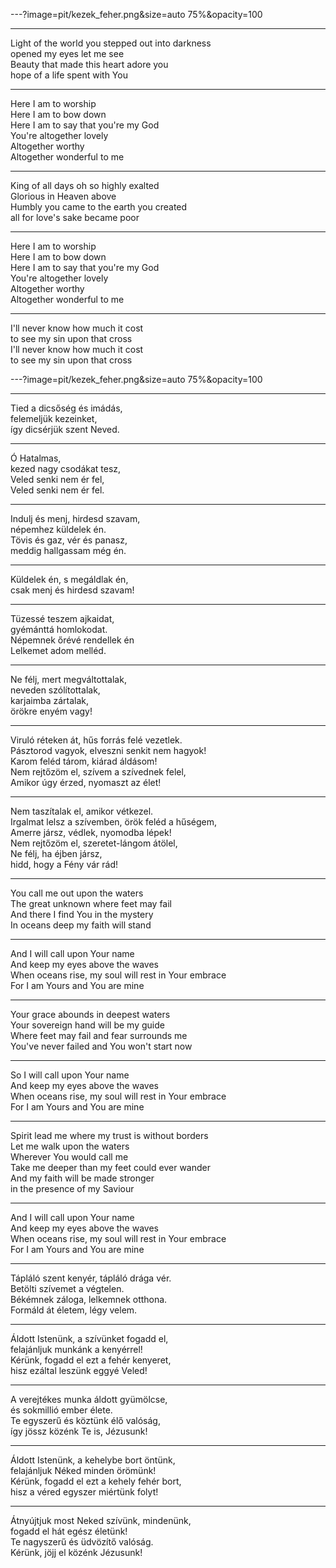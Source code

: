 ---?image=pit/kezek_feher.png&size=auto 75%&opacity=100

---
Light of the world you stepped out into darkness<br/>
opened my eyes let me see<br/>
Beauty that made this heart adore you<br/>
hope of a life spent with You

---
Here I am to worship<br/>
Here I am to bow down<br/>
Here I am to say that you're my God<br/>
You're altogether lovely<br/>
Altogether worthy<br/>
Altogether wonderful to me


---
King of all days oh so highly exalted<br/>
Glorious in Heaven above<br/>
Humbly you came to the earth you created<br/>
all for love's sake became poor

---
Here I am to worship<br/>
Here I am to bow down<br/>
Here I am to say that you're my God<br/>
You're altogether lovely<br/>
Altogether worthy<br/>
Altogether wonderful to me

---
I'll never know how much it cost<br/>
to see my sin upon that cross<br/>
I'll never know how much it cost<br/>
to see my sin upon that cross

---?image=pit/kezek_feher.png&size=auto 75%&opacity=100

---
Tied a dicsőség és imádás,<br />
felemeljük kezeinket,<br />
így dicsérjük szent Neved.

---
Ó Hatalmas,<br/>
kezed nagy csodákat tesz,<br/>
Veled senki nem ér fel,<br />
Veled senki nem ér fel.


---
Indulj és menj, hirdesd szavam,<br/>
népemhez küldelek én.<br/>
Tövis és gaz, vér és panasz,<br/>
meddig hallgassam még én.

---
Küldelek én, s megáldlak én,<br/>
csak menj és hirdesd szavam!

---
Tüzessé teszem ajkaidat,<br/>
gyémánttá homlokodat.<br/>
Népemnek őrévé rendellek én<br/>
Lelkemet adom melléd.


---
Ne félj, mert megváltottalak,<br/>
neveden szólítottalak,<br/>
karjaimba zártalak,<br/>
örökre enyém vagy!

---
Viruló réteken át,
hűs forrás felé vezetlek.<br/>
Pásztorod vagyok,
elveszni senkit nem hagyok!<br/>
Karom feléd tárom, kiárad áldásom!<br/>
Nem rejtőzöm el,
szívem a szívednek felel,<br/>
Amikor úgy érzed, nyomaszt az élet!

---
Nem taszítalak el, amikor vétkezel.<br/>
Irgalmat lelsz a szívemben,
örök feléd a hűségem,<br/>
Amerre jársz, védlek,
nyomodba lépek!<br/>
Nem rejtőzöm el,
szeretet-lángom átölel,<br/>
Ne félj, ha éjben jársz,<br/>
hidd, hogy a Fény vár rád!



---
You call me out upon the waters<br/>
The great unknown where feet may fail<br/>
And there I find You in the mystery<br/>
In oceans deep my faith will stand


---
And I will call upon Your name<br/>
And keep my eyes above the waves<br/>
When oceans rise, my soul will rest in Your embrace<br/>
For I am Yours and You are mine


---
Your grace abounds in deepest waters<br/>
Your sovereign hand will be my guide<br/>
Where feet may fail and fear surrounds me<br/>
You've never failed and You won't start now

---
So I will call upon Your name<br/>
And keep my eyes above the waves<br/>
When oceans rise, my soul will rest in Your embrace<br/>
For I am Yours and You are mine

---
Spirit lead me where my trust is without borders<br/>
Let me walk upon the waters<br/>
Wherever You would call me<br/>
Take me deeper than my feet could ever wander<br/>
And my faith will be made stronger<br/>
in the presence of my Saviour


---
And I will call upon Your name<br/>
And keep my eyes above the waves<br/>
When oceans rise, my soul will rest in Your embrace<br/>
For I am Yours and You are mine



---
Tápláló szent kenyér, tápláló drága vér.<br/>
Betölti szívemet a végtelen.<br/>
Békémnek záloga, lelkemnek otthona.<br/>
Formáld át életem, légy velem.


---
Áldott Istenünk, a szívünket fogadd el,<br/>
felajánljuk munkánk a kenyérrel!<br/>
Kérünk, fogadd el ezt a fehér kenyeret,<br/>
hisz ezáltal leszünk eggyé Veled!

---
A verejtékes munka áldott gyümölcse,<br/>
és sokmillió ember élete.<br/>
Te egyszerű és köztünk élő valóság,<br/>
így jössz közénk Te is, Jézusunk!

---
Áldott Istenünk, a kehelybe bort öntünk,<br/>
felajánljuk Néked minden örömünk!<br/>
Kérünk, fogadd el ezt a kehely fehér bort,<br/>
hisz a véred egyszer miértünk folyt!

---
Átnyújtjuk most Neked szívünk, mindenünk,<br/>
fogadd el hát egész életünk!<br/>
Te nagyszerű és üdvözítő valóság.<br/>
Kérünk, jöjj el közénk Jézusunk!
